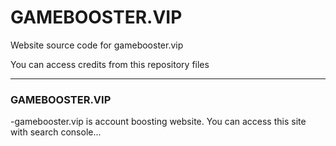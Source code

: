 # GAMEBOOSTER.VIP

Website source code for gamebooster.vip

You can access credits from this repository files

________________

### GAMEBOOSTER.VIP 

-gamebooster.vip is account boosting website. You can access this site with search console...
